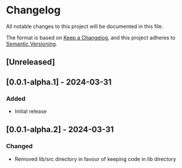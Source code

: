 # Changelog

All notable changes to this project will be documented in this file.

The format is based on [Keep a Changelog](https://keepachangelog.com/en/1.0.0/),
and this project adheres to [Semantic Versioning](https://semver.org/spec/v2.0.0.html).

## [Unreleased]

## [0.0.1-alpha.1] - 2024-03-31

### Added

- Initial release

## [0.0.1-alpha.2] - 2024-03-31

### Changed

- Removed lib/src directory in favour of keeping code in lib directory

<!-- template
## [Version] - Date

### Added

- New features

### Changed

- Changes in existing functionality

### Deprecated

- Soon-to-be removed features

### Removed

- Now removed features

### Fixed

- Bug fixes

### Security

- In case of vulnerabilities
-->
